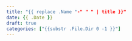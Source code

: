 ```yaml
---
title: "{{ replace .Name "-" " " | title }}"
date: {{ .Date }}
draft: true
categories: ["{{substr .File.Dir 0 -1 }}"]
---
```


